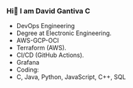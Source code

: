 ### Hi👋 I am David Gantiva C
* DevOps Engineering
* Degree at Electronic Engineering.
*  AWS-GCP-OCI
*  Terraform (AWS).
*  CI/CD (GitHub Actions).
*  Grafana
*  Coding:
*  C, Java, Python, JavaScript, C++, SQL 
